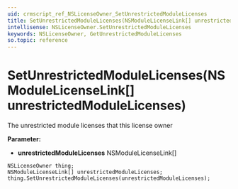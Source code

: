 ```yaml
---
uid: crmscript_ref_NSLicenseOwner_SetUnrestrictedModuleLicenses
title: SetUnrestrictedModuleLicenses(NSModuleLicenseLink[] unrestrictedModuleLicenses)
intellisense: NSLicenseOwner.SetUnrestrictedModuleLicenses
keywords: NSLicenseOwner, GetUnrestrictedModuleLicenses
so.topic: reference
---
```


# SetUnrestrictedModuleLicenses(NSModuleLicenseLink[] unrestrictedModuleLicenses)

The unrestricted module licenses that this license owner

**Parameter:** 
 - **unrestrictedModuleLicenses** NSModuleLicenseLink[]

```crmscript
NSLicenseOwner thing;
NSModuleLicenseLink[] unrestrictedModuleLicenses;
thing.SetUnrestrictedModuleLicenses(unrestrictedModuleLicenses);
```

